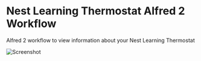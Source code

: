 # Nest Learning Thermostat Alfred 2 Workflow

Alfred 2 workflow to view information about your Nest Learning Thermostat

![Screenshot](https://raw.github.com/NateJacobs/nest-alfred2-workflow/master/nest-alfred-workflow.png)
